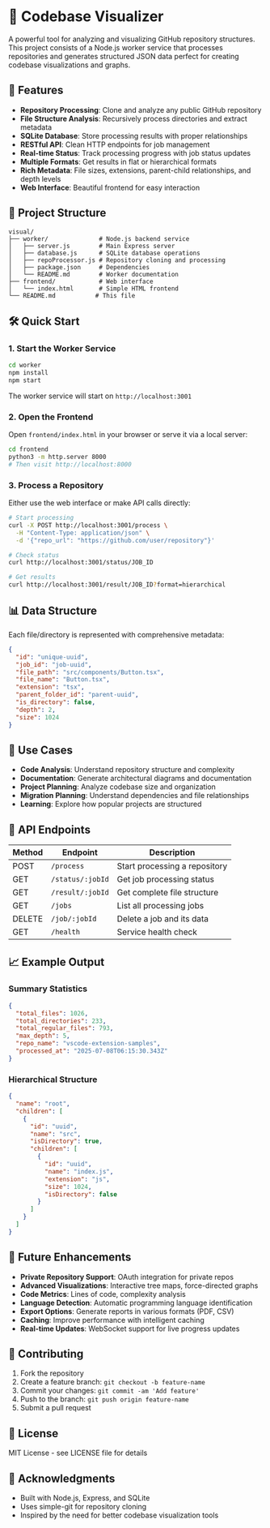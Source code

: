 # 🌳 Codebase Visualizer

A powerful tool for analyzing and visualizing GitHub repository structures. This project consists of a Node.js worker service that processes repositories and generates structured JSON data perfect for creating codebase visualizations and graphs.

## 🚀 Features

- **Repository Processing**: Clone and analyze any public GitHub repository
- **File Structure Analysis**: Recursively process directories and extract metadata
- **SQLite Database**: Store processing results with proper relationships
- **RESTful API**: Clean HTTP endpoints for job management
- **Real-time Status**: Track processing progress with job status updates
- **Multiple Formats**: Get results in flat or hierarchical formats
- **Rich Metadata**: File sizes, extensions, parent-child relationships, and depth levels
- **Web Interface**: Beautiful frontend for easy interaction

## 📁 Project Structure

```
visual/
├── worker/              # Node.js backend service
│   ├── server.js        # Main Express server
│   ├── database.js      # SQLite database operations
│   ├── repoProcessor.js # Repository cloning and processing
│   ├── package.json     # Dependencies
│   └── README.md        # Worker documentation
├── frontend/            # Web interface
│   └── index.html       # Simple HTML frontend
└── README.md           # This file
```

## 🛠️ Quick Start

### 1. Start the Worker Service

```bash
cd worker
npm install
npm start
```

The worker service will start on `http://localhost:3001`

### 2. Open the Frontend

Open `frontend/index.html` in your browser or serve it via a local server:

```bash
cd frontend
python3 -m http.server 8000
# Then visit http://localhost:8000
```

### 3. Process a Repository

Either use the web interface or make API calls directly:

```bash
# Start processing
curl -X POST http://localhost:3001/process \
  -H "Content-Type: application/json" \
  -d '{"repo_url": "https://github.com/user/repository"}'

# Check status
curl http://localhost:3001/status/JOB_ID

# Get results
curl http://localhost:3001/result/JOB_ID?format=hierarchical
```

## 📊 Data Structure

Each file/directory is represented with comprehensive metadata:

```json
{
  "id": "unique-uuid",
  "job_id": "job-uuid", 
  "file_path": "src/components/Button.tsx",
  "file_name": "Button.tsx",
  "extension": "tsx",
  "parent_folder_id": "parent-uuid",
  "is_directory": false,
  "depth": 2,
  "size": 1024
}
```

## 🎯 Use Cases

- **Code Analysis**: Understand repository structure and complexity
- **Documentation**: Generate architectural diagrams and documentation
- **Project Planning**: Analyze codebase size and organization
- **Migration Planning**: Understand dependencies and file relationships
- **Learning**: Explore how popular projects are structured

## 🔧 API Endpoints

| Method | Endpoint | Description |
|--------|----------|-------------|
| POST | `/process` | Start processing a repository |
| GET | `/status/:jobId` | Get job processing status |
| GET | `/result/:jobId` | Get complete file structure |
| GET | `/jobs` | List all processing jobs |
| DELETE | `/job/:jobId` | Delete a job and its data |
| GET | `/health` | Service health check |

## 📈 Example Output

### Summary Statistics
```json
{
  "total_files": 1026,
  "total_directories": 233,
  "total_regular_files": 793,
  "max_depth": 5,
  "repo_name": "vscode-extension-samples",
  "processed_at": "2025-07-08T06:15:30.343Z"
}
```

### Hierarchical Structure
```json
{
  "name": "root",
  "children": [
    {
      "id": "uuid",
      "name": "src",
      "isDirectory": true,
      "children": [
        {
          "id": "uuid",
          "name": "index.js", 
          "extension": "js",
          "size": 1024,
          "isDirectory": false
        }
      ]
    }
  ]
}
```

## 🔮 Future Enhancements

- **Private Repository Support**: OAuth integration for private repos
- **Advanced Visualizations**: Interactive tree maps, force-directed graphs
- **Code Metrics**: Lines of code, complexity analysis
- **Language Detection**: Automatic programming language identification
- **Export Options**: Generate reports in various formats (PDF, CSV)
- **Caching**: Improve performance with intelligent caching
- **Real-time Updates**: WebSocket support for live progress updates

## 🤝 Contributing

1. Fork the repository
2. Create a feature branch: `git checkout -b feature-name`
3. Commit your changes: `git commit -am 'Add feature'`
4. Push to the branch: `git push origin feature-name`
5. Submit a pull request

## 📝 License

MIT License - see LICENSE file for details

## 🙏 Acknowledgments

- Built with Node.js, Express, and SQLite
- Uses simple-git for repository cloning
- Inspired by the need for better codebase visualization tools 